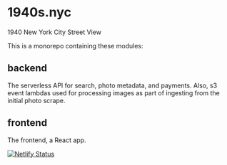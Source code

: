 # 1940s.nyc
1940 New York City Street View


This is a monorepo containing these modules:

## backend
The serverless API for search, photo metadata, and payments. 
Also, s3 event lambdas used for processing images as part of ingesting from the initial photo scrape.

## frontend
The frontend, a React app.

[![Netlify Status](https://api.netlify.com/api/v1/badges/29e76d8d-f9ba-4afa-bc07-c89fc03e570a/deploy-status)](https://app.netlify.com/sites/1940s-nyc/deploys)

